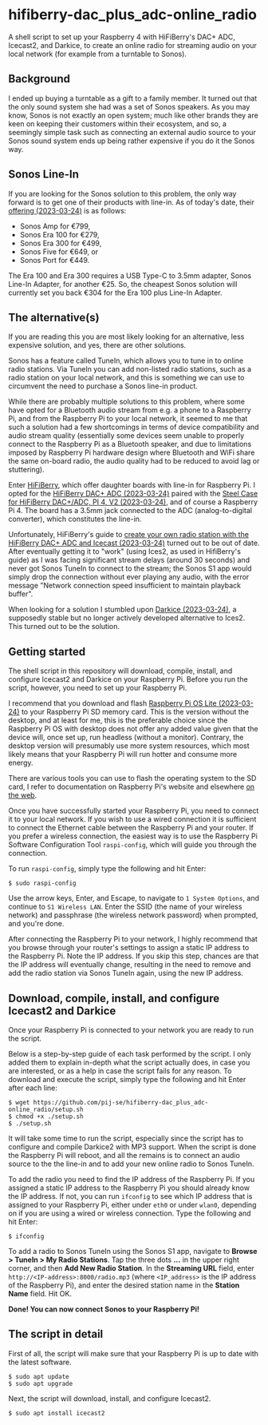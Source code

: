 # hifiberry-dac_plus_adc-online_radio
A shell script to set up your Raspberry 4 with HiFiBerry's DAC+ ADC, Icecast2, and Darkice, to create an online radio for streaming audio on your local network (for example from a turntable to Sonos).

## Background
I ended up buying a turntable as a gift to a family member. It turned out that the only sound system she had was a set of Sonos speakers. As you may know, Sonos is not exactly an open system; much like other brands they are keen on keeping their customers within their ecosystem, and so, a seemingly simple task such as connecting an external audio source to your Sonos sound system ends up being rather expensive if you do it the Sonos way.

## Sonos Line-In
If you are looking for the Sonos solution to this problem, the only way forward is to get one of their products with line-in. As of today's date, their [offering (2023-03-24)](https://support.sonos.com/en/article/use-line-in-on-sonos/) is as follows:

- Sonos Amp for €799,
- Sonos Era 100 for €279,
- Sonos Era 300 for €499,
- Sonos Five for €649, or
- Sonos Port for €449.

The Era 100 and Era 300 requires a USB Type-C to 3.5mm adapter, Sonos Line-In Adapter, for another €25. So, the cheapest Sonos solution will currently set you back €304 for the Era 100 plus Line-In Adapter.

## The alternative(s)
If you are reading this you are most likely looking for an alternative, less expensive solution, and yes, there are other solutions.

Sonos has a feature called TuneIn, which allows you to tune in to online radio stations. Via TuneIn you can add non-listed radio stations, such as a radio station on your local network, and this is something we can use to circumvent the need to purchase a Sonos line-in product.

While there are probably multiple solutions to this problem, where some have opted for a Bluetooth audio stream from e.g. a phone to a Raspberry Pi, and from the Raspberry Pi to your local network, it seemed to me that such a solution had a few shortcomings in terms of device compatibility and audio stream quality (essentially some devices seem unable to properly connect to the Raspberry Pi as a Bluetooth speaker, and due to limitations imposed by Raspberry Pi hardware design where Bluetooth and WiFi share the same on-board radio, the audio quality had to be reduced to avoid lag or stuttering).

Enter [HiFiBerry](https://www.hifiberry.com/), which offer daughter boards with line-in for Raspberry Pi. I opted for the [HiFiBerry DAC+ ADC (2023-03-24)](https://www.hifiberry.com/shop/boards/hifiberry-dac-adc/) paired with the [Steel Case for HiFiBerry DAC+/ADC, PI 4, V2 (2023-03-24)](https://www.hifiberry.com/shop/cases/steel-case-for-hifiberry-dac-pi-4/), and of course a Raspberry Pi 4. The board has a 3.5mm jack connected to the ADC (analog-to-digital converter), which constitutes the line-in.

Unfortunately, HiFiBerry's guide to [create your own radio station with the HiFiBerry DAC+ ADC and Icecast (2023-03-24)](https://www.hifiberry.com/docs/projects/create-your-own-radio-station-with-the-hifiberry-dac-adc-and-icecast/) turned out to be out of date. After eventually getting it to "work" (using Ices2, as used in HifiBerry's guide) as I was facing significant stream delays (around 30 seconds) and never got Sonos TuneIn to connect to the stream; the Sonos S1 app would simply drop the connection without ever playing any audio, with the error message "Network connection speed insufficient to maintain playback buffer".

When looking for a solution I stumbled upon [Darkice (2023-03-24)](http://www.darkice.org/), a supposedly stable but no longer actively developed alternative to Ices2. This turned out to be the solution.

## Getting started
The shell script in this repository will download, compile, install, and configure Icecast2 and Darkice on your Raspberry Pi. Before you run the script, however, you need to set up your Raspberry Pi.

I recommend that you download and flash [Raspberry Pi OS Lite (2023-03-24)](https://www.raspberrypi.com/software/operating-systems/) to your Raspberry Pi SD memory card. This is the version without the desktop, and at least for me, this is the preferable choice since the Raspberry Pi OS with desktop does not offer any added value given that the device will, once set up, run headless (without a monitor). Contrary, the desktop version will presumably use more system resources, which most likely means that your Raspberry Pi will run hotter and consume more energy.

There are various tools you can use to flash the operating system to the SD card, I refer to documentation on Raspberry Pi's website and elsewhere [on the web](https://letmegooglethat.com/?q=how+to+flash+raspberry+pi+os+to+an+sd+card).

Once you have successfully started your Raspberry Pi, you need to connect it to your local network. If you wish to use a wired connection it is sufficient to connect the Ethernet cable between the Raspberry Pi and your router. If you prefer a wireless connection, the easiest way is to use the Raspberry Pi Software Configuration Tool `raspi-config`, which will guide you through the connection.

To run `raspi-config`, simply type the following and hit Enter:
```
$ sudo raspi-config
```

Use the arrow keys, Enter, and Escape, to navigate to `1 System Options`, and continue to `S1 Wireless LAN`. Enter the SSID (the name of your wireless network) and passphrase (the wireless network password) when prompted, and you're done.

After connecting the Raspberry Pi to your network, I highly recommend that you browse through your router's settings to assign a static IP address to the Raspberry Pi. Note the IP address. If you skip this step, chances are that the IP address will eventually change, resulting in the need to remove and add the radio station via Sonos TuneIn again, using the new IP address.

## Download, compile, install, and configure Icecast2 and Darkice
Once your Raspberry Pi is connected to your network you are ready to run the script.

Below is a step-by-step guide of each task performed by the script. I only added them to explain in-depth what the script actually does, in case you are interested, or as a help in case the script fails for any reason. To download and execute the script, simply type the following and hit Enter after each line:
```
$ wget https://github.com/pij-se/hifiberry-dac_plus_adc-online_radio/setup.sh
$ chmod +x ./setup.sh
$ ./setup.sh
```

It will take some time to run the script, especially since the script has to configure and compile Darkice2 with MP3 support. When the script is done the Raspberry Pi will reboot, and all the remains is to connect an audio source to the the line-in and to add your new online radio to Sonos TuneIn.

To add the radio you need to find the IP address of the Raspberry Pi. If you assigned a static IP address to the Raspberry Pi you should already know the IP address. If not, you can run `ifconfig` to see which IP address that is assigned to your Raspberry Pi, either under `eth0` or under `wlan0`, depending on if you are using a wired or wireless connection. Type the following and hit Enter:
```
$ ifconfig
```

To add a radio to Sonos TuneIn using the Sonos S1 app, navigate to **Browse > TuneIn > My Radio Stations**. Tap the three dots **...** in the upper right corner, and then **Add New Radio Station**. In the **Streaming URL** field, enter `http://<IP-address>:8000/radio.mp3` (where `<IP_address>` is the IP address of the Raspberry Pi), and enter the desired station name in the **Station Name** field. Hit OK.

**Done! You can now connect Sonos to your Raspberry Pi!**

## The script in detail
First of all, the script will make sure that your Raspberry Pi is up to date with the latest software.
```
$ sudo apt update
$ sudo apt upgrade
```

Next, the script will download, install, and configure Icecast2.
```
$ sudo apt install icecast2
```
